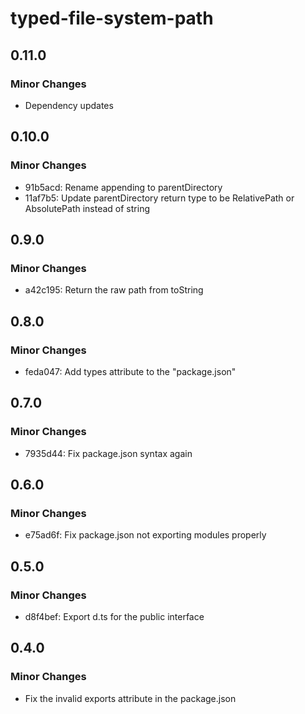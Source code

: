 # typed-file-system-path

## 0.11.0

### Minor Changes

- Dependency updates

## 0.10.0

### Minor Changes

- 91b5acd: Rename appending to parentDirectory
- 11af7b5: Update parentDirectory return type to be RelativePath or AbsolutePath instead of string

## 0.9.0

### Minor Changes

- a42c195: Return the raw path from toString

## 0.8.0

### Minor Changes

- feda047: Add types attribute to the "package.json"

## 0.7.0

### Minor Changes

- 7935d44: Fix package.json syntax again

## 0.6.0

### Minor Changes

- e75ad6f: Fix package.json not exporting modules properly

## 0.5.0

### Minor Changes

- d8f4bef: Export d.ts for the public interface

## 0.4.0

### Minor Changes

- Fix the invalid exports attribute in the package.json
